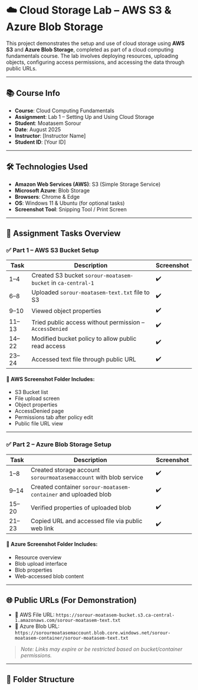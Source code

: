 # ☁️ Cloud Storage Lab – AWS S3 & Azure Blob Storage

This project demonstrates the setup and use of cloud storage using **AWS S3** and **Azure Blob Storage**, completed as part of a cloud computing fundamentals course. The lab involves deploying resources, uploading objects, configuring access permissions, and accessing the data through public URLs.

---

## 📚 Course Info

- **Course**: Cloud Computing Fundamentals  
- **Assignment**: Lab 1 – Setting Up and Using Cloud Storage  
- **Student**: Moatasem Sorour  
- **Date**: August 2025  
- **Instructor**: [Instructor Name]  
- **Student ID**: [Your ID]

---

## 🛠️ Technologies Used

- **Amazon Web Services (AWS)**: S3 (Simple Storage Service)
- **Microsoft Azure**: Blob Storage
- **Browsers**: Chrome & Edge
- **OS**: Windows 11 & Ubuntu (for optional tasks)
- **Screenshot Tool**: Snipping Tool / Print Screen

---

## 🧪 Assignment Tasks Overview

### ✅ **Part 1 – AWS S3 Bucket Setup**

| Task | Description | Screenshot |
|------|-------------|------------|
| 1–4  | Created S3 bucket `sorour-moatasem-bucket` in `ca-central-1` | ✔️ |
| 6–8  | Uploaded `sorour-moatasem-text.txt` file to S3 | ✔️ |
| 9–10 | Viewed object properties | ✔️ |
| 11–13| Tried public access without permission – `AccessDenied` | ✔️ |
| 14–22| Modified bucket policy to allow public read access | ✔️ |
| 23–24| Accessed text file through public URL | ✔️ |

#### 📂 AWS Screenshot Folder Includes:
- S3 Bucket list
- File upload screen
- Object properties
- AccessDenied page
- Permissions tab after policy edit
- Public file URL view

---

### ✅ **Part 2 – Azure Blob Storage Setup**

| Task | Description | Screenshot |
|------|-------------|------------|
| 1–8  | Created storage account `sorourmoatasemaccount` with blob service | ✔️ |
| 9–14 | Created container `sorour-moatasem-container` and uploaded blob | ✔️ |
| 15–20| Verified properties of uploaded blob | ✔️ |
| 21–23| Copied URL and accessed file via public web link | ✔️ |

#### 📂 Azure Screenshot Folder Includes:
- Resource overview
- Blob upload interface
- Blob properties
- Web-accessed blob content

---

## 🌐 Public URLs (For Demonstration)

- 🔗 AWS File URL: `https://sorour-moatasem-bucket.s3.ca-central-1.amazonaws.com/sorour-moatasem-text.txt`
- 🔗 Azure Blob URL: `https://sorourmoatasemaccount.blob.core.windows.net/sorour-moatasem-container/sorour-moatasem-text.txt`

> *Note: Links may expire or be restricted based on bucket/container permissions.*

---

## 📁 Folder Structure

